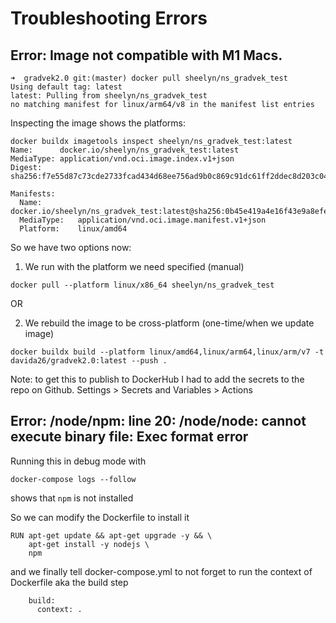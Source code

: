 # Troubleshooting Errors

## Error: Image not compatible with M1 Macs.
```
➜  gradvek2.0 git:(master) docker pull sheelyn/ns_gradvek_test
Using default tag: latest
latest: Pulling from sheelyn/ns_gradvek_test
no matching manifest for linux/arm64/v8 in the manifest list entries
```

Inspecting the image shows the platforms:

```
docker buildx imagetools inspect sheelyn/ns_gradvek_test:latest
Name:      docker.io/sheelyn/ns_gradvek_test:latest
MediaType: application/vnd.oci.image.index.v1+json
Digest:    sha256:f7e55d87c73cde2733fcad434d68ee756ad9b0c869c91dc61ff2ddec8d203c04
           
Manifests: 
  Name:        docker.io/sheelyn/ns_gradvek_test:latest@sha256:0b45e419a4e16f43e9a8efec22180b6cda9ef617a87e1258f19f02c9480af8fd
  MediaType:   application/vnd.oci.image.manifest.v1+json
  Platform:    linux/amd64
```

So we have two options now:

1. We run with the platform we need specified (manual)
```
docker pull --platform linux/x86_64 sheelyn/ns_gradvek_test
```
OR

2. We rebuild the image to be cross-platform (one-time/when we update image)

```
docker buildx build --platform linux/amd64,linux/arm64,linux/arm/v7 -t davida26/gradvek2.0:latest --push .
```

Note: to get this to publish to DockerHub I had to add the secrets to the repo on Github. Settings > Secrets and Variables > Actions


## Error: /node/npm: line 20: /node/node: cannot execute binary file: Exec format error

Running this in debug mode with 

```
docker-compose logs --follow
```

shows that `npm` is not installed

So we can modify the Dockerfile to install it

```
RUN apt-get update && apt-get upgrade -y && \
    apt-get install -y nodejs \
    npm 
```

and we finally tell docker-compose.yml to not forget to run the context of Dockerfile aka the build step

```
    build:
      context: .
```




